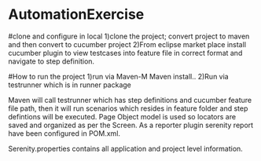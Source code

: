 # AutomationExercise
#clone and configure in local
1)clone the project; convert project to maven and then convert to cucumber project
2)From eclipse market place install cucumber plugin to view testcases into feature file in correct format and navigate to step definition.

#How to run the project
1)run via Maven-M Maven install..
2)Run  via testrunner which is in runner package

Maven will call testrunner which has step definitions and cucumber feature file path, then it will run scenarios which resides in feature folder and step defintions will be executed. Page Object model is used so locators are saved and organized as per the Screen. 
As a reporter plugin serenity report have been configured in POM.xml.

Serenity.properties contains all application and project level information. 


